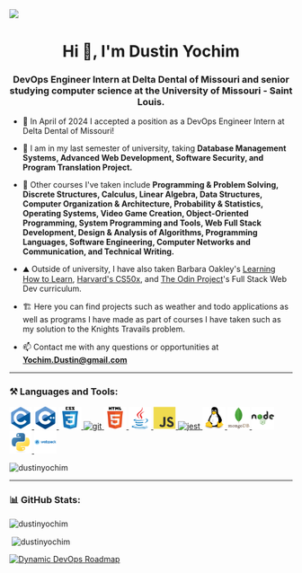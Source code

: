
<img src="https://i.pinimg.com/originals/c6/33/c2/c633c20ede82f0e0ced7d570dbe3a1f3.gif">
<h1 align="center">Hi 👋, I'm Dustin Yochim</h1>
<h3 align="center">DevOps Engineer Intern at Delta Dental of Missouri and senior studying computer science at the University of Missouri - Saint Louis.</h3>

- 🦷 In April of 2024 I accepted a position as a DevOps Engineer Intern at Delta Dental of Missouri!
- 🌱 I am in my last semester of university, taking **Database Management Systems, Advanced Web Development, Software Security, and Program Translation Project.**
- 🌳 Other courses I've taken include **Programming & Problem Solving, Discrete Structures, Calculus, Linear Algebra, Data Structures, Computer Organization & Architecture, Probability & Statistics, Operating Systems, Video Game Creation, Object-Oriented Programming, System Programming and Tools, Web Full Stack Development, Design & Analysis of Algorithms, Programming Languages, Software Engineering, Computer Networks and Communication, and Technical Writing.**
- ⛰️ Outside of university, I have also taken Barbara Oakley's [Learning How to Learn](https://www.coursera.org/learn/learning-how-to-learn), [Harvard's CS50x](https://pll.harvard.edu/course/cs50-introduction-computer-science), and [The Odin Project](https://www.theodinproject.com)'s Full Stack Web Dev curriculum.
- 🏗️ Here you can find projects such as weather and todo applications as well as programs I have made as part of courses I have taken such as my solution to the Knights Travails problem.

- 📫 Contact me with any questions or opportunities at  **Yochim.Dustin@gmail.com**

---

<h3 align="left">⚒️ Languages and Tools:</h3>
<p align="left"> <a href="https://www.cprogramming.com/" target="_blank" rel="noreferrer"> <img src="https://raw.githubusercontent.com/devicons/devicon/master/icons/c/c-original.svg" alt="c" width="40" height="40"/> </a> <a href="https://www.w3schools.com/cpp/" target="_blank" rel="noreferrer"> <img src="https://raw.githubusercontent.com/devicons/devicon/master/icons/cplusplus/cplusplus-original.svg" alt="cplusplus" width="40" height="40"/> </a> <a href="https://www.w3schools.com/css/" target="_blank" rel="noreferrer"> <img src="https://raw.githubusercontent.com/devicons/devicon/master/icons/css3/css3-original-wordmark.svg" alt="css3" width="40" height="40"/> </a>  <a href="https://git-scm.com/" target="_blank" rel="noreferrer"> <img src="https://www.vectorlogo.zone/logos/git-scm/git-scm-icon.svg" alt="git" width="40" height="40"/> </a> <a href="https://www.w3.org/html/" target="_blank" rel="noreferrer"> <img src="https://raw.githubusercontent.com/devicons/devicon/master/icons/html5/html5-original-wordmark.svg" alt="html5" width="40" height="40"/> </a> <a href="https://www.java.com" target="_blank" rel="noreferrer"> <img src="https://raw.githubusercontent.com/devicons/devicon/master/icons/java/java-original.svg" alt="java" width="40" height="40"/> </a> <a href="https://developer.mozilla.org/en-US/docs/Web/JavaScript" target="_blank" rel="noreferrer"> <img src="https://raw.githubusercontent.com/devicons/devicon/master/icons/javascript/javascript-original.svg" alt="javascript" width="40" height="40"/> </a> <a href="https://jestjs.io" target="_blank" rel="noreferrer"> <img src="https://www.vectorlogo.zone/logos/jestjsio/jestjsio-icon.svg" alt="jest" width="40" height="40"/> </a> <a href="https://www.linux.org/" target="_blank" rel="noreferrer"> <img src="https://raw.githubusercontent.com/devicons/devicon/master/icons/linux/linux-original.svg" alt="linux" width="40" height="40"/> </a> <a href="https://www.mongodb.com/" target="_blank" rel="noreferrer"> <img src="https://raw.githubusercontent.com/devicons/devicon/master/icons/mongodb/mongodb-original-wordmark.svg" alt="mongodb" width="40" height="40"/> </a> <a href="https://nodejs.org" target="_blank" rel="noreferrer"> <img src="https://raw.githubusercontent.com/devicons/devicon/master/icons/nodejs/nodejs-original-wordmark.svg" alt="nodejs" width="40" height="40"/> </a> <a href="https://www.python.org" target="_blank" rel="noreferrer"> <img src="https://raw.githubusercontent.com/devicons/devicon/master/icons/python/python-original.svg" alt="python" width="40" height="40"/> </a> <a href="https://webpack.js.org" target="_blank" rel="noreferrer"> <img src="https://raw.githubusercontent.com/devicons/devicon/d00d0969292a6569d45b06d3f350f463a0107b0d/icons/webpack/webpack-original-wordmark.svg" alt="webpack" width="40" height="40"/> </a> </p>

<p><img src="https://github-readme-stats.vercel.app/api/top-langs?username=dustinyochim&show_icons=true&locale=en&layout=compact&theme=transparent" alt="dustinyochim" /></p>

---

<h3 align=left>📊 GitHub Stats:</h3>
  <p><img align="center" src="https://github-readme-streak-stats.herokuapp.com/?user=dustinyochim&theme=transparent" alt="dustinyochim" /></p>
  <p>&nbsp;<img align="center" src="https://github-readme-stats.vercel.app/api?username=dustinyochim&show_icons=true&locale=en&theme=transparent"     alt="dustinyochim" /></p>

  [![Dynamic DevOps Roadmap](https://devopshive.net/badges/dynamic-devops-roadmap.svg)](https://github.com/DevOpsHiveHQ/dynamic-devops-roadmap)
